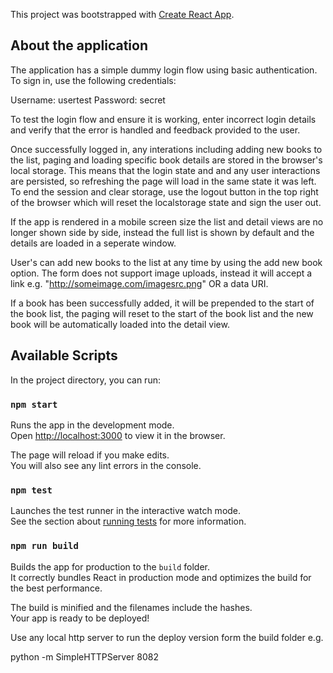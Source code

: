 This project was bootstrapped with [Create React App](https://github.com/facebook/create-react-app).

## About the application

The application has a simple dummy login flow using basic authentication. To sign in, use the following credentials:

Username: usertest
Password: secret

To test the login flow and ensure it is working, enter incorrect login details and verify that the error is handled and feedback provided to the user.

Once successfully logged in, any interations including adding new books to the list, paging and loading specific book details are stored in the browser's local storage. This means that the login state and and any user interactions are persisted, so refreshing the page will load in the same state it was left. To end the session and clear storage, use the logout button in the top right of the browser which will reset the localstorage state and sign the user out.

If the app is rendered in a mobile screen size the list and detail views are no longer shown side by side, instead the full list is shown by default and the details are loaded in a seperate window.

User's can add new books to the list at any time by using the add new book option. The form does not support image uploads, instead it will accept a link e.g. "http://someimage.com/imagesrc.png" OR a data URI.

If a book has been successfully added, it will be prepended to the start of the book list, the paging will reset to the start of the book list and the new book will be automatically loaded into the detail view.

## Available Scripts

In the project directory, you can run:

### `npm start`

Runs the app in the development mode.<br />
Open [http://localhost:3000](http://localhost:3000) to view it in the browser.

The page will reload if you make edits.<br />
You will also see any lint errors in the console.

### `npm test`

Launches the test runner in the interactive watch mode.<br />
See the section about [running tests](https://facebook.github.io/create-react-app/docs/running-tests) for more information.

### `npm run build`

Builds the app for production to the `build` folder.<br />
It correctly bundles React in production mode and optimizes the build for the best performance.

The build is minified and the filenames include the hashes.<br />
Your app is ready to be deployed!

Use any local http server to run the deploy version form the build folder e.g.

python -m SimpleHTTPServer 8082


